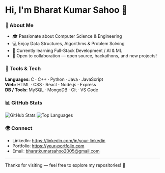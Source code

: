 # Hi, I'm Bharat Kumar Sahoo 👋

### 🚀 About Me
- 🎓 Passionate about Computer Science & Engineering
- 💻 Enjoy Data Structures, Algorithms & Problem Solving
- 🌱 Currently learning Full-Stack Development / AI & ML
- 🤝 Open to collaboration — open source, hackathons, and new projects!

### 🔧 Tools & Tech
**Languages:** C · C++ · Python · Java · JavaScript  
**Web:** HTML · CSS · React · Node.js · Express  
**DB / Tools:** MySQL · MongoDB · Git · VS Code

### 📊 GitHub Stats
![GitHub Stats](https://github-readme-stats.vercel.app/api?username=bharat756036&show_icons=true&theme=tokyonight)
![Top Languages](https://github-readme-stats.vercel.app/api/top-langs/?username=bharat756036&layout=compact&theme=tokyonight)

### 🌍 Connect
- LinkedIn: https://linkedin.com/in/your-linkedin
- Portfolio: https://your-portfolio.com
- Email: bharatkumarsahoo2005@gmail.com

---

Thanks for visiting — feel free to explore my repositories! 🚀
